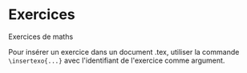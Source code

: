 # Exercices
Exercices de maths

Pour insérer un exercice dans un document .tex, utiliser la commande
```\insertexo{...}```
avec l'identifiant de l'exercice comme argument. 
